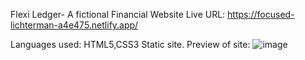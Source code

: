 Flexi Ledger- A fictional Financial Website
Live URL: https://focused-lichterman-a4e475.netlify.app/

Languages used: HTML5,CSS3
Static site.
Preview of site: ![image](https://user-images.githubusercontent.com/85052740/145487621-a90b505e-a19d-4afd-ae70-a5cba417278c.png)
